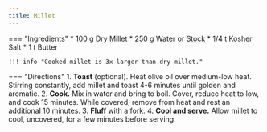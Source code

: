 ```yaml
---
title: Millet
---
```

=== "Ingredients"
    * 100 g Dry Millet
    * 250 g Water or [Stock](../../soups/stocks/vegetable-stock.md)
    * 1/4 t Kosher Salt
    * 1 t Butter

    !!! info "Cooked millet is 3x larger than dry millet."

=== "Directions"
    1. **Toast** (optional). Heat olive oil over medium-low heat. Stirring constantly, add millet and toast 4-6 minutes until golden and aromatic.
    2. **Cook.** Mix in water and bring to boil. Cover, reduce heat to low, and cook 15 minutes. While covered, remove from heat and rest an additional 10 minutes.
    3. **Fluff** with a fork.
    4. **Cool and serve.** Allow millet to cool, uncovered, for a few minutes before serving.

[^kitchn]:
    Gordon, Megan. ["How To Cook Perfect Millet Every Time."](https://www.thekitchn.com/how-to-cook-perfect-millet-every-time-cooking-lessons-from-the-kitchn-185974) _The Kitchn._ 20 March 2013.
